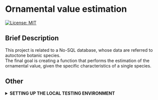 # Ornamental value estimation

[![License: MIT](https://img.shields.io/badge/License-MIT-yellow.svg)](https://github.com/Amatofrancesco99/Ornamental-value-estimation/blob/main/LICENSE)


## Brief Description
This project is related to a No-SQL database, whose data are referred to autoctone botanic species. 
<br>
The final goal is creating a function that performs the estimation of the ornamental value, given the specific characteristics of a single species.


## Other
<details>
  <summary><b><strong>SETTING UP THE LOCAL TESTING ENVIRONMENT</strong></b></summary>

### 1) Clone this repo
...and navigate to its root directory.

  
### 2) Create a python virtual environment 
...calling it '.my_env' 

(For gitignore-related reasons).

```
$ python3 -m venv .my_env
```

(You'll be prompted to install the 'venv' module if you don't have it yet).

  
### 3) Activate the virtual environment:

```
$ source ./my_env/bin/activate
```

If this command doesn't work try with:

```
$ . .my_env/bin/activate
```

(You should notice that the console starts displaying the virtual environment's name before your username and the dollar-sign).

  
### 4) Install this app's dependencies 
... on the virtual environment you just created:

```
(.my_env)$ pip install -r requirements.txt
```
  
### 5) Run the app on localhost

#### 5.1) Install jupyter notebook on your own device (if you don't have it yet)
  
```
(.my_env)$ pip install notebook
```
  
#### 5.2) Run jupyter notebook (if you already downloaded it)
  
```
(.my_env)$ jupyter notebook
```

#### 5.3) Open the ```.ipynb``` file
  
#### 5.4) Enjoy 🤠
  
</details>
